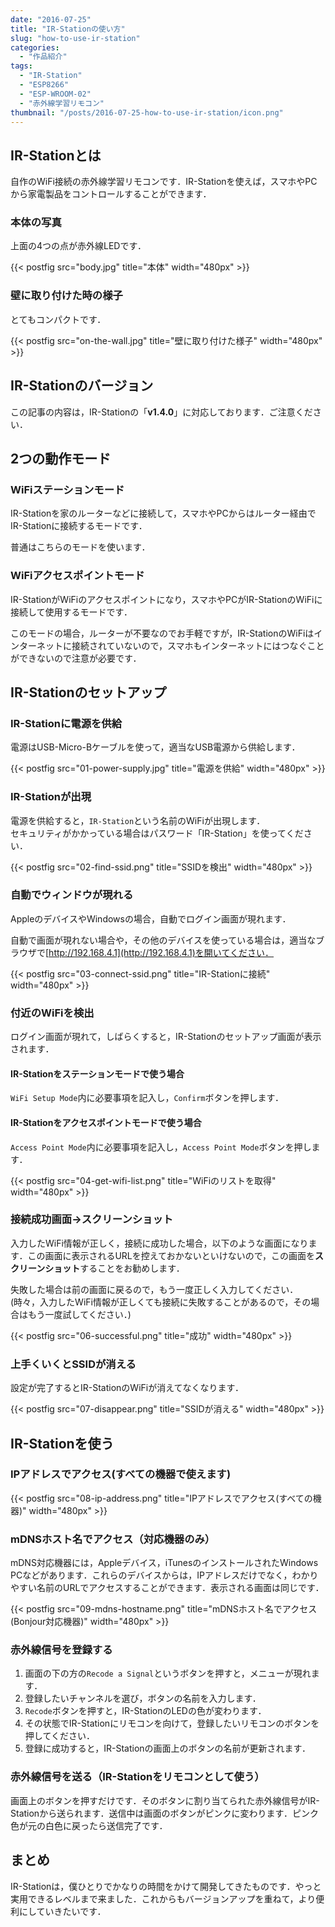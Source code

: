 ```yaml
---
date: "2016-07-25"
title: "IR-Stationの使い方"
slug: "how-to-use-ir-station"
categories:
  - "作品紹介"
tags:
  - "IR-Station"
  - "ESP8266"
  - "ESP-WROOM-02"
  - "赤外線学習リモコン"
thumbnail: "/posts/2016-07-25-how-to-use-ir-station/icon.png"
---
```


## IR-Stationとは

自作のWiFi接続の赤外線学習リモコンです．IR-Stationを使えば，スマホやPCから家電製品をコントロールすることができます．

<!--more-->

### 本体の写真

上面の4つの点が赤外線LEDです．

{{< postfig src="body.jpg" title="本体" width="480px" >}}

### 壁に取り付けた時の様子

とてもコンパクトです．

{{< postfig src="on-the-wall.jpg" title="壁に取り付けた様子" width="480px" >}}

## IR-Stationのバージョン

この記事の内容は，IR-Stationの「**v1.4.0**」に対応しております．ご注意ください．

## 2つの動作モード

### WiFiステーションモード

IR-Stationを家のルーターなどに接続して，スマホやPCからはルーター経由でIR-Stationに接続するモードです．

普通はこちらのモードを使います．

### WiFiアクセスポイントモード

IR-StationがWiFiのアクセスポイントになり，スマホやPCがIR-StationのWiFiに接続して使用するモードです．

このモードの場合，ルーターが不要なのでお手軽ですが，IR-StationのWiFiはインターネットに接続されていないので，スマホもインターネットにはつなぐことができないので注意が必要です．

## IR-Stationのセットアップ

### IR-Stationに電源を供給

電源はUSB-Micro-Bケーブルを使って，適当なUSB電源から供給します．

{{< postfig src="01-power-supply.jpg" title="電源を供給" width="480px" >}}

### IR-Stationが出現

電源を供給すると，`IR-Station`という名前のWiFiが出現します．  
セキュリティがかかっている場合はパスワード「IR-Station」を使ってください．

{{< postfig src="02-find-ssid.png" title="SSIDを検出" width="480px" >}}

### 自動でウィンドウが現れる
AppleのデバイスやWindowsの場合，自動でログイン画面が現れます．

自動で画面が現れない場合や，その他のデバイスを使っている場合は，適当なブラウザで[http://192.168.4.1](http://192.168.4.1)を開いてください．

{{< postfig src="03-connect-ssid.png" title="IR-Stationに接続" width="480px" >}}

### 付近のWiFiを検出

ログイン画面が現れて，しばらくすると，IR-Stationのセットアップ画面が表示されます．

#### IR-Stationをステーションモードで使う場合

`WiFi Setup Mode`内に必要事項を記入し，`Confirm`ボタンを押します．

#### IR-Stationをアクセスポイントモードで使う場合

`Access Point Mode`内に必要事項を記入し，`Access Point Mode`ボタンを押します．

{{< postfig src="04-get-wifi-list.png" title="WiFiのリストを取得" width="480px" >}}

### 接続成功画面→スクリーンショット

入力したWiFi情報が正しく，接続に成功した場合，以下のような画面になります．この画面に表示されるURLを控えておかないといけないので，この画面を**スクリーンショット**することをお勧めします．

失敗した場合は前の画面に戻るので，もう一度正しく入力してください．(時々，入力したWiFi情報が正しくても接続に失敗することがあるので，その場合はもう一度試してください．)

{{< postfig src="06-successful.png" title="成功" width="480px" >}}

### 上手くいくとSSIDが消える

設定が完了するとIR-StationのWiFiが消えてなくなります．

{{< postfig src="07-disappear.png" title="SSIDが消える" width="480px" >}}

## IR-Stationを使う

### IPアドレスでアクセス(すべての機器で使えます)

{{< postfig src="08-ip-address.png" title="IPアドレスでアクセス(すべての機器)" width="480px" >}}

### mDNSホスト名でアクセス（対応機器のみ）

mDNS対応機器には，Appleデバイス，iTunesのインストールされたWindows PCなどがあります．これらのデバイスからは，IPアドレスだけでなく，わかりやすい名前のURLでアクセスすることができます．表示される画面は同じです．

{{< postfig src="09-mdns-hostname.png" title="mDNSホスト名でアクセス(Bonjour対応機器)" width="480px" >}}

### 赤外線信号を登録する

  1. 画面の下の方の`Recode a Signal`というボタンを押すと，メニューが現れます．
  1. 登録したいチャンネルを選び，ボタンの名前を入力します．
  1. `Recode`ボタンを押すと，IR-StationのLEDの色が変わります．
  1. その状態でIR-Stationにリモコンを向けて，登録したいリモコンのボタンを押してください．
  1. 登録に成功すると，IR-Stationの画面上のボタンの名前が更新されます．

### 赤外線信号を送る（IR-Stationをリモコンとして使う）

画面上のボタンを押すだけです．そのボタンに割り当てられた赤外線信号がIR-Stationから送られます．送信中は画面のボタンがピンクに変わります．ピンク色が元の白色に戻ったら送信完了です．

## まとめ

IR-Stationは，僕ひとりでかなりの時間をかけて開発してきたものです．やっと実用できるレベルまで来ました．これからもバージョンアップを重ねて，より便利にしていきたいです．

